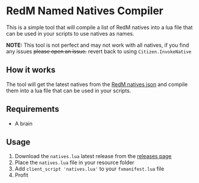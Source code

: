 # RedM Named Natives Compiler

This is a simple tool that will compile a list of RedM natives into a lua file that can be used in your scripts to use
natives as names.

**NOTE:** This tool is not perfect and may not work with all natives, if you find any issues ~~please open an issue.~~ revert back to using `Citizen.InvokeNative`

## How it works
The tool will get the latest natives from the [RedM natives json](https://runtime.fivem.net/doc/natives_rdr3.json)
and compile them into a lua file that can be used in your scripts.

## Requirements
- A brain

## Usage
1. Download the `natives.lua` latest release from the [releases page](https://github.com/Alexr03/RedmNamedNativesCompiler/releases)
2. Place the `natives.lua` file in your resource folder
3. Add `client_script 'natives.lua'` to your `fxmanifest.lua` file
4. Profit